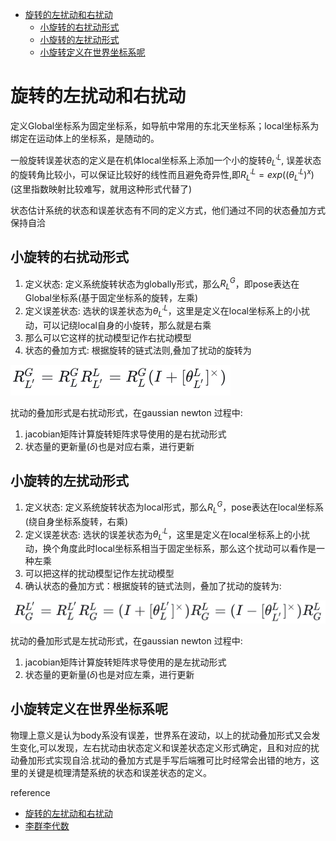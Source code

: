 - [旋转的左扰动和右扰动](#旋转的左扰动和右扰动)
  - [小旋转的右扰动形式](#小旋转的右扰动形式)
  - [小旋转的左扰动形式](#小旋转的左扰动形式)
  - [小旋转定义在世界坐标系呢](#小旋转定义在世界坐标系呢)

# 旋转的左扰动和右扰动

定义Global坐标系为固定坐标系，如导航中常用的东北天坐标系；local坐标系为绑定在运动体上的坐标系，是随动的。

一般旋转误差状态的定义是在机体local坐标系上添加一个小的旋转$\theta_{L^{'}}^L$, 误差状态的旋转角比较小，可以保证比较好的线性而且避免奇异性,即$R_{L^{'}}^L=exp((\theta_{L^{'}}^L)^{x})$ (这里指数映射比较难写，就用这种形式代替了)

状态估计系统的状态和误差状态有不同的定义方式，他们通过不同的状态叠加方式保持自洽

## 小旋转的右扰动形式

1. 定义状态: 定义系统旋转状态为globally形式，那么$R_{L}^G$，即pose表达在Global坐标系(基于固定坐标系的旋转，左乘)
2. 定义误差状态: 选状的误差状态为$\theta_{L^{'}}^L$，这里是定义在local坐标系上的小扰动，可以记绕local自身的小旋转，那么就是右乘
3. 那么可以它这样的扰动模型记作右扰动模型
4. 状态的叠加方式: 根据旋转的链式法则,叠加了扰动的旋转为

![](./img/旋转矩阵_左乘扰动右乘扰动模型/img1.png)

扰动的叠加形式是右扰动形式，在gaussian newton 过程中: 

1. jacobian矩阵计算旋转矩阵求导使用的是右扰动形式
2. 状态量的更新量($\delta$)也是对应右乘，进行更新

## 小旋转的左扰动形式

1. 定义状态: 定义系统旋转状态为local形式，那么$R_{L}^G$，pose表达在local坐标系(绕自身坐标系旋转，右乘)
2. 定义误差状态: 选状的误差状态为$\theta_{L^{'}}^L$，这里是定义在local坐标系上的小扰动，换个角度此时local坐标系相当于固定坐标系，那么这个扰动可以看作是一种左乘
3. 可以把这样的扰动模型记作左扰动模型
4. 确认状态的叠加方式：根据旋转的链式法则，叠加了扰动的旋转为:

![](./img/旋转矩阵_左乘扰动右乘扰动模型/img2.png)

扰动的叠加形式是左扰动形式，在gaussian newton 过程中:

1. jacobian矩阵计算旋转矩阵求导使用的是左扰动形式
2. 状态量的更新量($\delta$)也是对应左乘，进行更新

## 小旋转定义在世界坐标系呢

物理上意义是认为body系没有误差，世界系在波动，以上的扰动叠加形式又会发生变化,可以发现，左右扰动由状态定义和误差状态定义形式确定，且和对应的扰动叠加形式实现自洽.扰动的叠加方式是手写后端雅可比时经常会出错的地方，这里的关键是梳理清楚系统的状态和误差状态的定义。

reference

- [旋转的左扰动和右扰动](https://zhuanlan.zhihu.com/p/108478399)
- [李群李代数](https://sjtu-robotics.com/blog/2024/hello-jacobian/)
